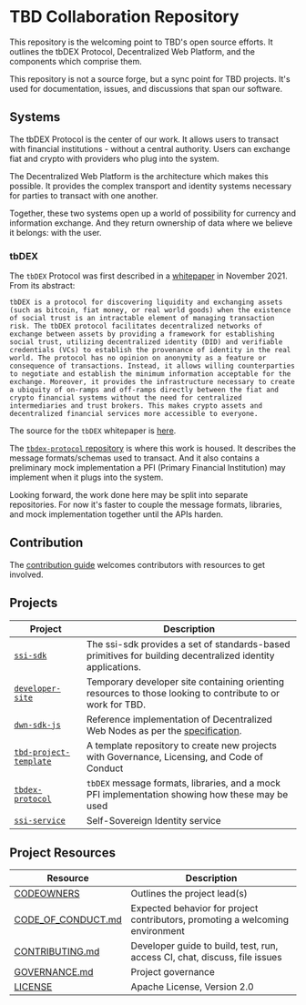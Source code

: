 # TBD Collaboration Repository

This repository is the welcoming point to TBD's open source efforts. It outlines 
the tbDEX Protocol, Decentralized Web Platform, and the components which comprise them. 

This repository is not a source forge, but a sync point for TBD projects. It's
used for documentation, issues, and discussions that span our software.

## Systems

The tbDEX Protocol is the center of our work. It allows users to transact
with financial institutions - without a central authority. Users can 
exchange fiat and crypto with providers who plug into the system. 

The Decentralized Web Platform is the architecture which makes this possible. It provides
the complex transport and identity systems necessary for parties to transact with one
another.

Together, these two systems open up a world of possibility for currency and information
exchange. And they return ownership of data where we believe it belongs:
with the user.

### tbDEX

The `tbDEX` Protocol was first described in a [whitepaper](https://tbdex.io/whitepaper.pdf)
in November 2021. From its abstract:

```
tbDEX is a protocol for discovering liquidity and exchanging assets (such as bitcoin, fiat money, or real world goods) when the existence of social trust is an intractable element of managing transaction risk. The tbDEX protocol facilitates decentralized networks of exchange between assets by providing a framework for establishing social trust, utilizing decentralized identity (DID) and verifiable credentials (VCs) to establish the provenance of identity in the real world. The protocol has no opinion on anonymity as a feature or consequence of transactions. Instead, it allows willing counterparties to negotiate and establish the minimum information acceptable for the exchange. Moreover, it provides the infrastructure necessary to create a ubiquity of on-ramps and off-ramps directly between the fiat and crypto financial systems without the need for centralized intermediaries and trust brokers. This makes crypto assets and decentralized financial services more accessible to everyone.
```

The source for the `tbDEX` whitepaper is [here](https://github.com/TBD54566975/tbdex-whitepaper).

The [`tbdex-protocol` repository](https://github.com/TBD54566975/tbdex-protocol) is where
this work is housed. It describes the message formats/schemas used to transact. And it also
contains a preliminary mock implementation a PFI (Primary Financial Institution) may 
implement when it plugs into the system.

Looking forward, the work done here may be split into separate repositories. For now it's 
faster to couple the message formats, libraries, and mock implementation together until
the APIs harden.

## Contribution

The [contribution guide](./CONTRIBUTING.md) welcomes contributors with resources to get involved.

## Projects

| Project                                                  | Description                                                                    |
| -------------------------------------------------------- | ------------------------------------------------------------------------------ |
| [`ssi-sdk`](https://github.com/TBD54566975/ssi-sdk)     | The ssi-sdk provides a set of standards-based primitives for building decentralized identity applications. |
| [`developer-site`](https://github.com/TBD54566975/developer-site)     | Temporary developer site containing orienting resources to those looking to contribute to or work for TBD. |
| [`dwn-sdk-js`](https://github.com/TBD54566975/dwn-sdk-js)     | Reference implementation of Decentralized Web Nodes as per the [specification](https://identity.foundation/decentralized-web-node/spec/). |
| [`tbd-project-template`](https://github.com/TBD54566975/tbd-project-template)     | A template repository to create new projects with Governance, Licensing, and Code of Conduct |
| [`tbdex-protocol`](https://github.com/TBD54566975/tbdex-protocol)     | `tbDEX` message formats, libraries, and a mock PFI implementation showing how these may be used |
| [`ssi-service`](https://github.com/TBD54566975/ssi-service)     | Self-Sovereign Identity service |

## Project Resources

| Resource                                   | Description                                                                    |
| ------------------------------------------ | ------------------------------------------------------------------------------ |
| [CODEOWNERS](./CODEOWNERS)                 | Outlines the project lead(s)                                                   |
| [CODE_OF_CONDUCT.md](./CODE_OF_CONDUCT.md) | Expected behavior for project contributors, promoting a welcoming environment |
| [CONTRIBUTING.md](./CONTRIBUTING.md)       | Developer guide to build, test, run, access CI, chat, discuss, file issues     |
| [GOVERNANCE.md](./GOVERNANCE.md)           | Project governance                                                             |
| [LICENSE](./LICENSE)                       | Apache License, Version 2.0                                                    |
